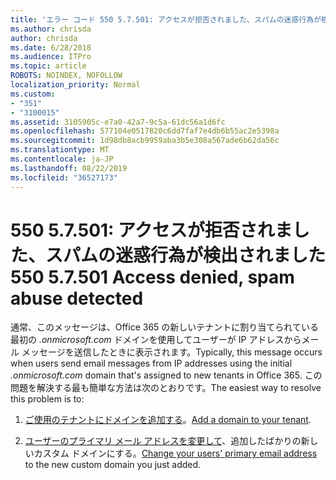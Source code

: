 ```yaml
---
title: 'エラー コード 550 5.7.501: アクセスが拒否されました、スパムの迷惑行為が検出されました'
ms.author: chrisda
author: chrisda
ms.date: 6/28/2018
ms.audience: ITPro
ms.topic: article
ROBOTS: NOINDEX, NOFOLLOW
localization_priority: Normal
ms.custom:
- "351"
- "3100015"
ms.assetid: 3105905c-e7a0-42a7-9c5a-61dc56a1d6fc
ms.openlocfilehash: 577104e0517820c6dd7faf7e4db6b55ac2e5398a
ms.sourcegitcommit: 1d98db8acb9959aba3b5e308a567ade6b62da56c
ms.translationtype: MT
ms.contentlocale: ja-JP
ms.lasthandoff: 08/22/2019
ms.locfileid: "36527173"
---
```

# <a name="550-57501-access-denied-spam-abuse-detected"></a><span data-ttu-id="ec717-102">550 5.7.501: アクセスが拒否されました、スパムの迷惑行為が検出されました</span><span class="sxs-lookup"><span data-stu-id="ec717-102">550 5.7.501 Access denied, spam abuse detected</span></span>

<span data-ttu-id="ec717-103">通常、このメッセージは、Office 365 の新しいテナントに割り当てられている最初の *.onmicrosoft.com* ドメインを使用してユーザーが IP アドレスからメール メッセージを送信したときに表示されます。</span><span class="sxs-lookup"><span data-stu-id="ec717-103">Typically, this message occurs when users send email messages from IP addresses using the initial *.onmicrosoft.com* domain that's assigned to new tenants in Office 365.</span></span> <span data-ttu-id="ec717-104">この問題を解決する最も簡単な方法は次のとおりです。</span><span class="sxs-lookup"><span data-stu-id="ec717-104">The easiest way to resolve this problem is to:</span></span>

1. <span data-ttu-id="ec717-105">[ご使用のテナントにドメインを追加する](https://support.office.com/article/6383f56d-3d09-4dcb-9b41-b5f5a5efd611.aspx)。</span><span class="sxs-lookup"><span data-stu-id="ec717-105">[Add a domain to your tenant](https://support.office.com/article/6383f56d-3d09-4dcb-9b41-b5f5a5efd611.aspx).</span></span>

2. <span data-ttu-id="ec717-106">[ユーザーのプライマリ メール アドレスを変更して](https://support.office.com/article/fb5ac074-e203-4e1f-9843-b9d1a3e03297.aspx)、追加したばかりの新しいカスタム ドメインにする。</span><span class="sxs-lookup"><span data-stu-id="ec717-106">[Change your users' primary email address](https://support.office.com/article/fb5ac074-e203-4e1f-9843-b9d1a3e03297.aspx) to the new custom domain you just added.</span></span>
